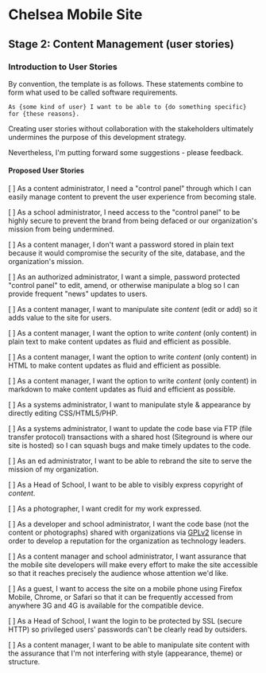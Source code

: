 # Chelsea Mobile Site

## Stage 2: Content Management (user stories)

### Introduction to User Stories

By convention, the template is as follows. These statements combine to form what used to be called software requirements.

	As {some kind of user} I want to be able to {do something specific} for {these reasons}.

Creating user stories without collaboration with the stakeholders ultimately undermines the purpose of this development strategy.

Nevertheless, I'm putting forward some suggestions - please feedback.

#### Proposed User Stories

[ ] As a content administrator, I need a "control panel" through which I can easily manage content to prevent the user experience from becoming stale.

[ ] As a school administrator, I need access to the "control panel" to be highly secure to prevent the brand from being defaced or our organization's mission from being undermined.

[ ] As a content manager, I don't want a password stored in plain text because it would compromise the security of the site, database, and the organization's mission.

[ ] As an authorized administrator, I want a simple, password protected "control panel" to edit, amend, or otherwise manipulate a blog so I can provide frequent "news" updates to users.

[ ] As a content manager, I want to manipulate site *content* (edit or add) so it adds value to the site for users.

[ ] As a content manager, I want the option to write *content* (only content) in plain text to make content updates as fluid and efficient as possible.

[ ] As a content manager, I want the option to write *content* (only content) in HTML to make content updates as fluid and efficient as possible.


[ ] As a content manager, I want the option to write *content* (only content) in markdown to make content updates as fluid and efficient as possible.

[ ] As a systems administrator, I want to manipulate style & appearance by directly editing CSS/HTML5/PHP.

[ ] As a systems administrator, I want to update the code base via FTP (file transfer protocol) transactions with a shared host (Siteground is where our site is hosted) so I can squash bugs and make timely updates to the code.

[ ] As an ed administrator, I want to be able to rebrand the site to serve the mission of my organization.

[ ] As a Head of School, I want to be able to visibly express copyright of *content*.

[ ] As a photographer, I want credit for my work expressed.

[ ] As a developer and school administrator, I want the code base (not the content or photographs) shared with organizations via [GPLv2](http://www.gnu.org/licenses/gpl-2.0.html) license in order to develop a reputation for the organization as technology leaders.

[ ] As a content manager and school administrator, I want assurance that the mobile site developers will make every effort to make the site accessible so that it reaches precisely the audience whose attention we'd like.

[ ] As a guest, I want to access the site on a mobile phone using Firefox Mobile, Chrome, or Safari so that it can be frequently accessed from anywhere 3G and 4G is available for the compatible device.

[ ] As a Head of School, I want the login to be protected by SSL (secure HTTP) so privileged users' passwords can't be clearly read by outsiders.

[ ] As a content manager, I want to be able to manipulate site content with the assurance that I'm not interfering with style (appearance, theme) or structure.



